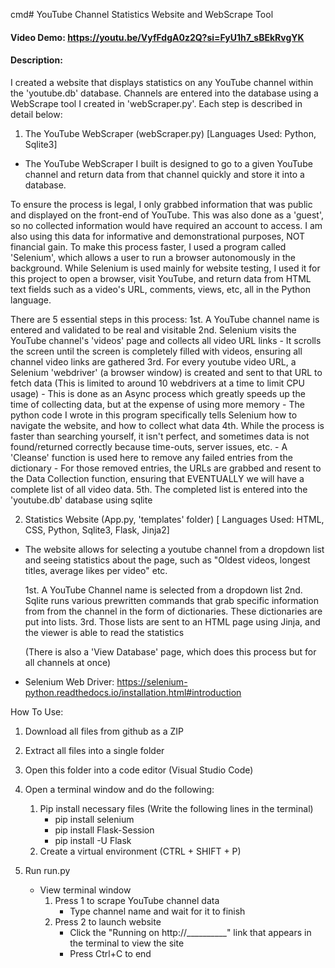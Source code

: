 cmd# YouTube Channel Statistics Website and WebScrape Tool
#### Video Demo:  https://youtu.be/VyfFdgA0z2Q?si=FyU1h7_sBEkRvgYK
#### Description:

I created a website that displays statistics on any YouTube channel within the 'youtube.db' database.
Channels are entered into the database using a WebScrape tool I created in 'webScraper.py'. Each step is described in detail below:


1. The YouTube WebScraper (webScraper.py) [Languages Used: Python, Sqlite3]
- The YouTube WebScraper I built is designed to go to a given YouTube channel and return data from that channel quickly and store it into a database.

To ensure the process is legal, I only grabbed information that was public and displayed on the front-end of YouTube. This was also done as a 'guest', so no collected information would have required an account to access. I am also using this data for informative and demonstrational purposes, NOT financial gain.
To make this process faster, I used a program called 'Selenium', which allows a user to run a browser autonomously in the background.
While Selenium is used mainly for website testing, I used it for this project to open a browser, visit YouTube, and return data from HTML text fields such as a video's URL, comments, views, etc, all in the Python language.

There are 5 essential steps in this process:
    1st. A YouTube channel name is entered and validated to be real and visitable
    2nd. Selenium visits the YouTube channel's 'videos' page and collects all video URL links
        - It scrolls the screen until the screen is completely filled with videos, ensuring all channel video links are gathered
    3rd. For every youtube video URL, a Selenium 'webdriver' (a browser window) is created and sent to that URL to fetch data (This is limited to around 10 webdrivers at a time to limit CPU usage)
        - This is done as an Async process which greatly speeds up the time of collecting data, but at the expense of using more memory
        - The python code I wrote in this program specifically tells Selenium how to navigate the website, and how to collect what data
    4th. While the process is faster than searching yourself, it isn't perfect, and sometimes data is not found/returned correctly because time-outs, server issues, etc.
        - A 'Cleanse' function is used here to remove any failed entries from the dictionary
        - For those removed entries, the URLs are grabbed and resent to the Data Collection function, ensuring that EVENTUALLY we will have a complete list of all video data.
    5th. The completed list is entered into the 'youtube.db' database using sqlite

2.  Statistics Website (App.py, 'templates' folder) [ Languages Used: HTML, CSS, Python, Sqlite3, Flask, Jinja2]
- The website allows for selecting a youtube channel from a dropdown list and seeing statistics about the page, such as "Oldest videos, longest titles, average likes per video" etc.

    1st. A YouTube Channel name is selected from a dropdown list
    2nd. Sqlite runs various prewritten commands that grab specific information from from the channel in the form of dictionaries. These dictionaries are put into lists.
    3rd. Those lists are sent to an HTML page using Jinja, and the viewer is able to read the statistics

    (There is also a 'View Database' page, which does this process but for all channels at once)

- Selenium Web Driver: https://selenium-python.readthedocs.io/installation.html#introduction



How To Use:
1. Download all files from github as a ZIP
2. Extract all files into a single folder
3. Open this folder into a code editor (Visual Studio Code)
4. Open a terminal window and do the following:
    1. Pip install necessary files (Write the following lines in the terminal)
        - pip install selenium
        - pip install Flask-Session
        - pip install -U Flask
    2. Create a virtual environment (CTRL + SHIFT + P)

5. Run run.py
   - View terminal window
        1. Press 1 to scrape YouTube channel data
            - Type channel name and wait for it to finish
        2. Press 2 to launch website
            - Click the "Running on http://__________" link that appears in the terminal to view the site
            - Press Ctrl+C to end
